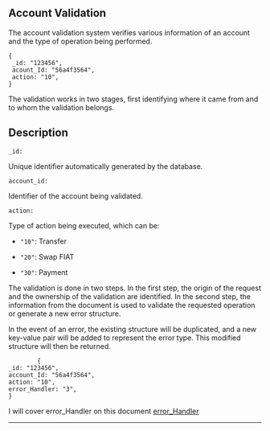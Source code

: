 ## Account Validation

The account validation system verifies various information of an account and the type of operation being performed.

    {
     _id: "123456",
     acount_Id: "56a4f3564",
     action: "10",
    }



The validation works in two stages, first identifying where it came from and to whom the validation belongs.

## Description
    _id:
Unique identifier automatically generated by the database.


    account_id:
Identifier of the account being validated.


    action:
Type of action being executed, which can be:

- `"10"`: Transfer

- `"20"`: Swap FIAT

- `"30"`: Payment


The validation is done in two steps. In the first step, the origin of the request and the ownership of the validation are identified. In the second step, the information from the document is used to validate the requested operation or generate a new error structure.

In the event of an error, the existing structure will be duplicated, and a new key-value pair will be added to represent the error type. This modified structure will then be returned.
    
            {
    _id: "123456",
    account_Id: "56a4f3564",
    action: "10",
    error_Handler: "3",
    }
    

I will cover error_Handler on this document [error_Handler](./error_Handler.md)
____


    